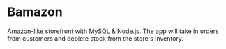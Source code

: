 # Bamazon
Amazon-like storefront with MySQL &amp; Node.js. The app will take in orders from customers and deplete stock from the store's inventory.
